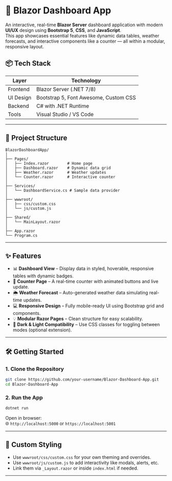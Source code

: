 
# 🚀 Blazor Dashboard App

An interactive, real-time **Blazor Server** dashboard application with modern **UI/UX** design using **Bootstrap 5**, **CSS**, and **JavaScript**.  
This app showcases essential features like dynamic data tables, weather forecasts, and interactive components like a counter — all within a modular, responsive layout.



## 📦 Tech Stack

| Layer      | Technology                          |
|------------|-------------------------------------|
| Frontend   | Blazor Server (.NET 7/8)            |
| UI Design  | Bootstrap 5, Font Awesome, Custom CSS |
| Backend    | C# with .NET Runtime                |
| Tools      | Visual Studio / VS Code             |

---

## 📁 Project Structure

```
BlazorDashboardApp/
│
├── Pages/
│   ├── Index.razor        # Home page
│   ├── Dashboard.razor    # Dynamic data grid
│   ├── Weather.razor      # Weather updates
│   └── Counter.razor      # Interactive counter
│
├── Services/
│   └── DashboardService.cs # Sample data provider
│
├── wwwroot/
│   ├── css/custom.css
│   └── js/custom.js
│
├── Shared/
│   └── MainLayout.razor
│
├── App.razor
└── Program.cs
```

---

## ✨ Features

- 📊 **Dashboard View** – Display data in styled, hoverable, responsive tables with dynamic badges.
- 🔢 **Counter Page** – A real-time counter with animated buttons and live update.
- 🌦 **Weather Forecast** – Auto-generated weather data simulating real-time updates.
- 💻 **Responsive Design** – Fully mobile-ready UI using Bootstrap grid and components.
- 💡 **Modular Razor Pages** – Clean structure for easy scalability.
- 🌙 **Dark & Light Compatibility** – Use CSS classes for toggling between modes (optional extension).

---

## 🛠️ Getting Started

### 1. Clone the Repository

```bash
git clone https://github.com/your-username/Blazor-Dashboard-App.git
cd Blazor-Dashboard-App
```

### 2. Run the App

```bash
dotnet run
```

Open in browser:  
🌐 `http://localhost:5000` or `https://localhost:5001`

---


## 🔧 Custom Styling

- Use `wwwroot/css/custom.css` for your own theming and overrides.
- Use `wwwroot/js/custom.js` to add interactivity like modals, alerts, etc.
- Link them via `_Layout.razor` or inside `index.html` if needed.

---
